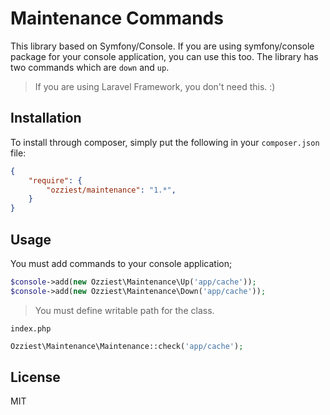 # Maintenance Commands

This library based on Symfony/Console. If you are using symfony/console package for your console application, you can use this too. The library has two commands which are `down` and `up`. 
> If you are using Laravel Framework, you don't need this. :)

## Installation

To install through composer, simply put the following in your `composer.json` file:

```json
{
    "require": {
        "ozziest/maintenance": "1.*",
    }
}
```

## Usage

You must add commands to your console application;

```php 
$console->add(new Ozziest\Maintenance\Up('app/cache'));
$console->add(new Ozziest\Maintenance\Down('app/cache'));
```

> You must define writable path for the class.

`index.php`
```php 
Ozziest\Maintenance\Maintenance::check('app/cache');
```

## License

MIT
